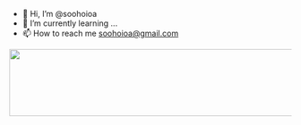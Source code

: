 - 👋 Hi, I’m @soohoioa
- 🌱 I’m currently learning ...
- 📫 How to reach me soohoioa@gmail.com

<!---
soohoioa/soohoioa is a ✨ special ✨ repository because its `README.md` (this file) appears on your GitHub profile.
You can click the Preview link to take a look at your changes.
--->


<a href="https://github.com/devxb/gitanimals">
  <img src="https://render.gitanimals.org/lines/soohoioa?pet-id=1" width="1000" height="120"/>
</a>
